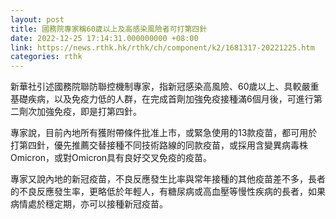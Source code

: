```yaml
---
layout: post
title: 國務院專家稱60歲以上及高感染風險者可打第四針
date: 2022-12-25 17:14:31.000000000 +08:00
link: https://news.rthk.hk/rthk/ch/component/k2/1681317-20221225.htm
categories: rthk
---
```


新華社引述國務院聯防聯控機制專家，指新冠感染高風險、60歲以上、具較嚴重基礎疾病，以及免疫力低的人群，在完成首劑加強免疫接種滿6個月後，可進行第二劑次加強免疫，即是打第四針。

專家說，目前內地所有獲附帶條件批准上市，或緊急使用的13款疫苗，都可用於打第四針，優先推薦交替接種不同技術路線的同款疫苗，或採用含變異病毒株Omicron，或對Omicron具有良好交叉免疫的疫苗。

專家又說內地的新冠疫苗，不良反應發生比率與常年接種的其他疫苗差不多，長者的不良反應發生率，更略低於年輕人，有糖尿病或高血壓等慢性疾病的長者，如果病情處於穩定期，亦可以接種新冠疫苗。
